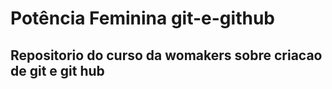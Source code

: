 # Potência Feminina git-e-github

## Repositorio do curso da womakers sobre criacao de git e git hub

